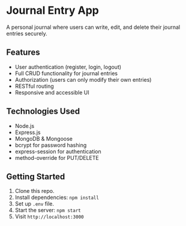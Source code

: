 # Journal Entry App

A personal journal where users can write, edit, and delete their journal entries securely.

## Features
- User authentication (register, login, logout)
- Full CRUD functionality for journal entries
- Authorization (users can only modify their own entries)
- RESTful routing
- Responsive and accessible UI

## Technologies Used
- Node.js
- Express.js
- MongoDB & Mongoose
- bcrypt for password hashing
- express-session for authentication
- method-override for PUT/DELETE

## Getting Started
1. Clone this repo.
2. Install dependencies: `npm install`
3. Set up `.env` file.
4. Start the server: `npm start`
5. Visit `http://localhost:3000`
